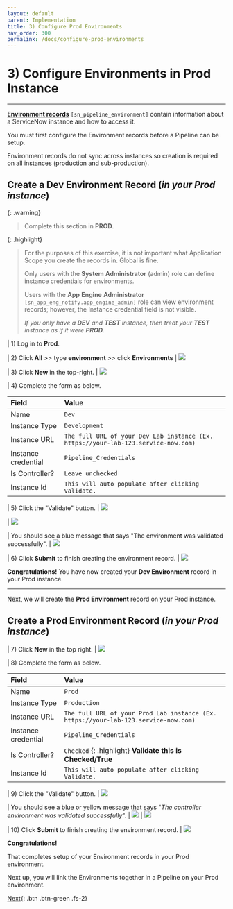 ```yaml
---
layout: default
parent: Implementation
title: 3) Configure Prod Environments
nav_order: 300
permalink: /docs/configure-prod-environments
---
```


# 3) Configure Environments in Prod Instance

---

**[Environment records](https://docs.servicenow.com/csh?topicname=config-pipeline-environments.html&version=latest)** ```[sn_pipeline_environment]``` contain information about a ServiceNow instance and how to access it.

You must first configure the Environment records before a Pipeline can be setup. 

Environment records do not sync across instances so creation is required on all instances (production and sub-production).

## Create a Dev Environment Record (*in your Prod instance*)

{: .warning}
> Complete this section in **PROD**.

{: .highlight}
> For the purposes of this exercise, it is not important what Application Scope you create the records in. Global is fine. 
>
> Only users with the **System** **Administrator** (admin) role can define instance credentials for environments. 
> 
> Users with the **App** **Engine** **Administrator** ```[sn_app_eng_notify.app_engine_admin]``` role can view environment records; however, the Instance credential field is not visible.
>
> *If you only have a **DEV** and **TEST** instance, then treat your **TEST** instance as if it were **PROD**.*

| 1) Log in to **Prod**.

| 2) Click **All** >> type **environment** >> click **Environments**
| ![](../assets/images/2023-06-30-15-17-33.png)

| 3) Click **New** in the top-right.
| ![](../assets/images/2023-06-30-15-19-10.png)

| 4) Complete the form as below.

| Field | Value 
|:---|:---
| Name | ```Dev``` 
| Instance Type | ```Development``` 
| Instance URL | ```The full URL of your Dev Lab instance (Ex. https://your-lab-123.service-now.com)``` 
| Instance credential | ```Pipeline_Credentials``` 
| Is Controller? | ```Leave unchecked``` 
| Instance Id | ```This will auto populate after clicking Validate.``` 

| 5) Click the "Validate" button. 
| ![](../assets/images/2023-07-11-15-38-49.png)

| ![](../assets/images/2023-07-11-15-14-18.png)

| You should see a blue message that says "The environment was validated successfully". 
| ![](../assets/images/2023-07-11-15-37-24.png)

| 6) Click **Submit** to finish creating the environment record.
| ![](../assets/images/2023-07-11-15-37-58.png)

**Congratulations!**
You have now created your **Dev Environment** record in your Prod instance.
 
---
Next, we will create the **Prod Environment** record on your Prod instance.  

## Create a Prod Environment Record (*in your Prod instance*)

| 7) Click **New** in the top right.
| ![](../assets/images/2023-06-30-15-19-10.png)

| 8) Complete the form as below.

| Field | Value 
|:---|:---
| Name | ```Prod``` 
| Instance Type | ```Production``` 
| Instance URL | ```The full URL of your Prod Lab instance (Ex. https://your-lab-123.service-now.com)``` 
| Instance credential | ```Pipeline_Credentials``` 
| Is Controller? | ```Checked``` {: .highlight} **Validate this is Checked/True**
| Instance Id | ```This will auto populate after clicking Validate.``` 

| 9) Click the "Validate" button. 
| ![](../assets/images/2023-07-11-15-38-49.png)

| You should see a blue or yellow message that says "*The controller environment was validated successfully*". 
| ![](../assets/images/2023-07-11-15-15-10.png)
| ![](../assets/images/2023-07-13-17-13-29.png)

| 10) Click **Submit** to finish creating the environment record.
| ![](../assets/images/2023-07-11-15-37-58.png)

**Congratulations!**

That completes setup of your Environment records in your Prod environment.

Next up, you will link the Environments together in a Pipeline on your Prod environment.

[Next](/lab-aemc-utah/docs/configure-prod-pipeline){: .btn .btn-green .fs-2}
